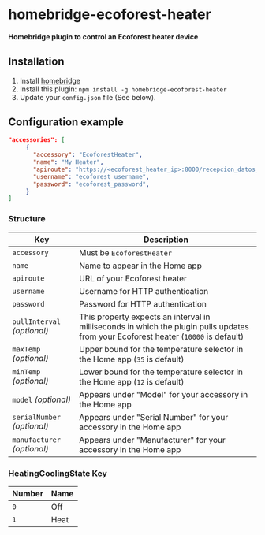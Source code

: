 # homebridge-ecoforest-heater

#### Homebridge plugin to control an Ecoforest heater device

## Installation

1. Install [homebridge](https://github.com/homebridge/homebridge#installation-details)
2. Install this plugin: `npm install -g homebridge-ecoforest-heater`
3. Update your `config.json` file (See below).

## Configuration example

```json
"accessories": [
     {
       "accessory": "EcoforestHeater",
       "name": "My Heater",
       "apiroute": "https://<ecoforest_heater_ip>:8000/recepcion_datos_4.cgi",
       "username": "ecoforest_username",
       "password": "ecoforest_password",
     }
]
```

### Structure

| Key | Description |
| --- | --- |
| `accessory` | Must be `EcoforestHeater` |
| `name` | Name to appear in the Home app |
| `apiroute` | URL of your Ecoforest heater |
| `username` | Username for HTTP authentication |
| `password` | Password for HTTP authentication |
| `pullInterval` _(optional)_ | This property expects an interval in milliseconds in which the plugin pulls updates from your Ecoforest heater (`10000` is default)  
| `maxTemp` _(optional)_ | Upper bound for the temperature selector in the Home app (`35` is default) |
| `minTemp` _(optional)_ | Lower bound for the temperature selector in the Home app (`12` is default) |
| `model` _(optional)_ | Appears under "Model" for your accessory in the Home app |
| `serialNumber` _(optional)_ | Appears under "Serial Number" for your accessory in the Home app |
| `manufacturer` _(optional)_ | Appears under "Manufacturer" for your accessory in the Home app |


### HeatingCoolingState Key

| Number | Name |
| --- | --- |
| `0` | Off |
| `1` | Heat |